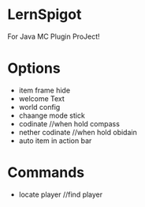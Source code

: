 # LernSpigot
For Java MC Plugin ProJect!
# Options
  * item frame hide
  * welcome Text
  * world config
  * chaange mode stick
  * codinate //when hold compass
  * nether codinate //when hold obidain
  * auto item in action bar


# Commands
  * locate player //find player

